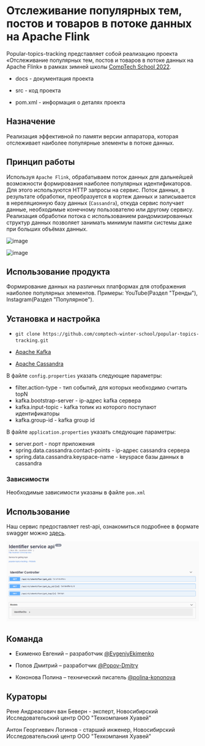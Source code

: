 # Отслеживание популярных тем, постов и товаров в потоке данных на Apache Flink

Popular-topics-tracking представляет собой реализацию проекта «Отслеживание популярных тем, постов и товаров в потоке данных на Apache Flink» в рамках зимней школы [CompTech School 2022](https://comptechschool.com/).

- docs - документация проекта

- src - код проекта

- pom.xml - информация о деталях проекта

## Назначение

Реализация эффективной по памяти версии аппаратора, которая отслеживает наиболее популярные элементы в потоке данных. 

## Принцип работы

Используя `Apache Flink`, обрабатываем поток данных для дальнейшей возможности формирования наиболее популярных идентификаторов. Для этого используются HTTP запросы на сервис. Поток данных, в результате обработки, преобразуется в кортеж данных и записывается в нереляционную базу данных (`Cassandra`), откуда сервис получает данные, необходимые конечному пользователю или другому сервису. Реализация обработки потока с использованием рандомизированных структур данных позволяет занимать минимум памяти системы даже при больших объёмах данных.



![image](https://github.com/comptech-winter-school/popular-topics-tracking/blob/main/docs/project_design.jpg)

![image](https://user-images.githubusercontent.com/98398064/152637165-182f1a2a-9ad8-4127-abb1-59d0ff382144.png)


## Использование продукта

Формирование данных на различных платформах для отображения наиболее популярных элементов. Примеры: YouTube(Раздел "Тренды"), Instagram(Раздел "Популярное").

## Установка и настройка

- `git clone https://github.com/comptech-winter-school/popular-topics-tracking.git`

- [Apache Kafka](https://kafka.apache.org/)

- [Apache Cassandra](https://cassandra.apache.org/)

В файле `config.properties` указать следующие параметры:

- filter.action-type - тип событий, для которых необходимо считать topN
- kafka.bootstrap-server - ip-адрес kafka сервера
- kafka.input-topic - kafka топик из которого поступают идентификаторы
- kafka.group-id - kafka group id

В файле `application.properties` указать следующие параметры:

- server.port - порт приложения
- spring.data.cassandra.contact-points - ip-адрес cassandra сервера
- spring.data.cassandra.keyspace-name - keyspace базы данных в cassandra

### Зависимости

Необходимые зависимости указаны в файле `pom.xml`

## Использование

Наш сервис предоставляет rest-api, ознакомиться подробнее в формате swagger можно [здесь](https://app.swaggerhub.com/apis-docs/Popov-Dmitry/popular-topics-tracking/1.0.0#/).

![image](./docs/api.png)

## Команда

- Екименко Евгений – разработчик [@EvgeniyEkimenko](https://github.com/EvgeniyEkimenko)

- Попов Дмитрий – разработчик [@Popov-Dmitry](https://github.com/Popov-Dmitry)

- Кононова Полина – технический писатель [@polina-kononova](https://github.com/polina-kononova)

## Кураторы

Рене Андреасович ван Беверн - эксперт, Новосибирский Исследовательский центр ООО "Техкомпания Хуавей"

Антон Георгиевич Логинов - старший инженер, Новосибирский Исследовательский центр ООО "Техкомпания Хуавей"



